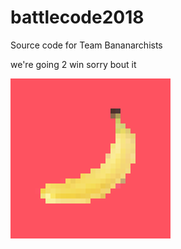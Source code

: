 # battlecode2018
Source code for Team Bananarchists

we're going 2 win sorry bout it

![](bananarchist_red_3.jpg)
